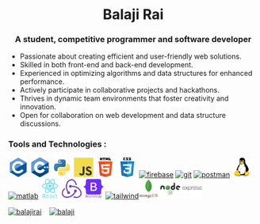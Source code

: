 <h1 align="center">Balaji Rai</h1>

<!-- <p align="center">
<img src="https://profile-counter.glitch.me/balajirai/count.svg" alt="hit counter">
</p>
-->

<h3 align="center">A student, competitive programmer and software developer</h3>

- Passionate about creating efficient and user-friendly web solutions.
- Skilled in both front-end and back-end development.
- Experienced in optimizing algorithms and data structures for enhanced performance.
- Actively participate in collaborative projects and hackathons.
- Thrives in dynamic team environments that foster creativity and innovation.
- Open for collaboration on web development and data structure discussions.

<h3 align="left">Tools and Technologies :</h3>

<p align="left">
<a href=""><img src="https://raw.githubusercontent.com/devicons/devicon/master/icons/c/c-original.svg" alt="c" width="40" height="40"/></a>
<a href=""><img src="https://raw.githubusercontent.com/devicons/devicon/master/icons/cplusplus/cplusplus-original.svg" alt="cplusplus" width="40" height="40"/></a>
<a href=""><img src="https://raw.githubusercontent.com/devicons/devicon/master/icons/python/python-original.svg" alt="python" width="40" height="40"/></a>
<a href=""><img src="https://raw.githubusercontent.com/devicons/devicon/master/icons/javascript/javascript-original.svg" alt="javascript" width="40" height="40"/></a>
<!--<a href=""><img src="https://raw.githubusercontent.com/devicons/devicon/master/icons/d3js/d3js-original.svg" alt="d3js" width="40" height="40"/></a> -->
<a href=""><img src="https://raw.githubusercontent.com/devicons/devicon/master/icons/html5/html5-original-wordmark.svg" alt="html5" width="40" height="40"/></a>
<a href=""><img src="https://raw.githubusercontent.com/devicons/devicon/master/icons/css3/css3-original-wordmark.svg" alt="css3" width="40" height="40"/></a>
<a href=""><img src="https://www.vectorlogo.zone/logos/firebase/firebase-icon.svg" alt="firebase" width="40" height="40"/></a>
<a href=""><img src="https://www.vectorlogo.zone/logos/git-scm/git-scm-icon.svg" alt="git" width="40" height="40"/></a>
<a href=""><img src="https://www.vectorlogo.zone/logos/getpostman/getpostman-icon.svg" alt="postman" width="40" height="40"/></a>
<a href=""><img src="https://raw.githubusercontent.com/devicons/devicon/master/icons/linux/linux-original.svg" alt="linux" width="40" height="40"/></a>
<a href=""><img src="https://upload.wikimedia.org/wikipedia/commons/2/21/Matlab_Logo.png" alt="matlab" width="40" height="40"/></a>
<a href=""><img src="https://raw.githubusercontent.com/devicons/devicon/master/icons/react/react-original-wordmark.svg" alt="react" width="40" height="40"/></a>
<a href=""><img src="https://raw.githubusercontent.com/devicons/devicon/master/icons/redux/redux-original.svg" alt="redux" width="40" height="40"/></a>
<a href=""><img src="https://raw.githubusercontent.com/devicons/devicon/master/icons/bootstrap/bootstrap-plain-wordmark.svg" alt="bootstrap" width="40" height="40"/></a>
<a href=""><img src="https://www.vectorlogo.zone/logos/tailwindcss/tailwindcss-icon.svg" alt="tailwind" width="40" height="40</a>
<a href=""><img src="https://raw.githubusercontent.com/devicons/devicon/master/icons/mongodb/mongodb-original-wordmark.svg" alt="mongodb" width="40" height="40"/></a>
<a href=""><img src="https://raw.githubusercontent.com/devicons/devicon/master/icons/nodejs/nodejs-original-wordmark.svg" alt="nodejs" width="40" height="40"/></a>
<a href=""><img src="https://raw.githubusercontent.com/devicons/devicon/master/icons/express/express-original-wordmark.svg" alt="express" width="40" height="40"/></a>
</p>




<a href=""><img align="center" src="https://github-readme-stats.vercel.app/api?username=balajirai&hide=stars&hide_border=true&show_icons=true&title_color=ffffff&icon_color=34abeb&text_color=CFD6DB&bg_color=0D1117" alt="balajirai" /></a>&nbsp; &nbsp; <a href=""><img align="center" src="https://github-readme-stats.vercel.app/api/top-langs/?username=balajirai&hide_border=true&title_color=ffffff&icon_color=34abeb&text_color=CFD6DB&bg_color=0D1117&include_all_commits=false&count_private=false&layout=compact" alt="balaji" /></a>

